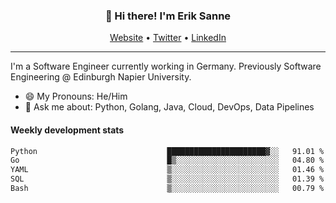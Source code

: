 <h3 align="center">👋 Hi there! I'm Erik Sanne</h3>
<p align="center">
  <a href="https://eriksanne.com">Website</a> •
  <a href="https://twitter.com/ErikKonradSanne">Twitter</a> •
  <a href="https://www.linkedin.com/in/eriksanne/">LinkedIn</a>
</p>

---
I'm a Software Engineer currently working in Germany. Previously Software Engineering @ Edinburgh Napier University.

- 😄 My Pronouns: He/Him
- 💬 Ask me about: Python, Golang, Java, Cloud, DevOps, Data Pipelines

<h4>Weekly development stats</h4>
<!--START_SECTION:waka-->

```txt
Python                             ██████████████████████▓░░   91.01 %
Go                                 █▒░░░░░░░░░░░░░░░░░░░░░░░   04.80 %
YAML                               ▒░░░░░░░░░░░░░░░░░░░░░░░░   01.46 %
SQL                                ▒░░░░░░░░░░░░░░░░░░░░░░░░   01.39 %
Bash                               ▒░░░░░░░░░░░░░░░░░░░░░░░░   00.79 %
```

<!--END_SECTION:waka-->
